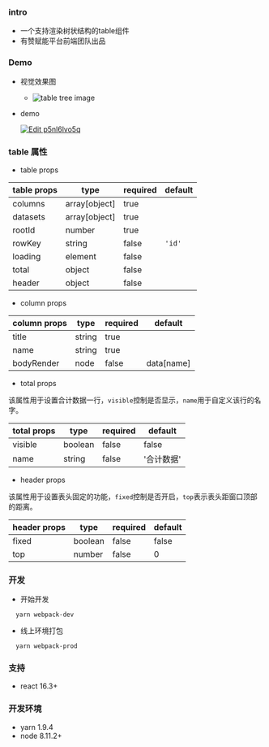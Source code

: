 ### intro
- 一个支持渲染树状结构的table组件
- 有赞赋能平台前端团队出品

### Demo
- 视觉效果图
  - ![table tree image](http://okup5z621.bkt.clouddn.com/table-tree-demo.jpeg)

- demo

  [![Edit p5nl6lvo5q](https://codesandbox.io/static/img/play-codesandbox.svg)](https://codesandbox.io/s/p5nl6lvo5q)

### table 属性

- table props

| table props | type           | required | default |
| ----------- | -------------- | -------- | ------- |
| columns     | array[object]  | true     |         |
| datasets    | array[object]  | true     |         |
| rootId      | number         | true     |         |
| rowKey      | string         | false    |  `'id'` |
| loading     | element        | false    |         |
| total       | object         | false    |         |
| header      | object         | false    |         |

- column props

| column props | type   | required | default    |
| ----------- | ------- | -------- | ---------- |
| title       | string  | true     |            |
| name        | string  | true     |            |
| bodyRender  | node    | false    | data[name] |

- total props

该属性用于设置合计数据一行，`visible`控制是否显示，`name`用于自定义该行的名字。

| total props | type    | required | default    |
| ----------- | ------- | -------- | ---------- |
| visible     | boolean | false    |  false     |
| name        | string  | false    |  '合计数据'  |

- header props

该属性用于设置表头固定的功能，`fixed`控制是否开启，`top`表示表头距窗口顶部的距离。

| header props | type    | required | default    |
| ------------ | ------- | -------- | ---------- |
| fixed        | boolean | false    |  false     |
| top          | number  | false    |  0         |

### 开发

- 开始开发

```shell
  yarn webpack-dev
```

- 线上环境打包

```shell
  yarn webpack-prod
```

### 支持

- react 16.3+

### 开发环境

- yarn 1.9.4
- node 8.11.2+
